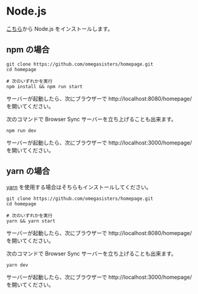 # Node.js

[こちら](https://nodejs.org/ja/download/)から Node.js をインストールします。

## npm の場合

```
git clone https://github.com/omegasisters/homepage.git
cd homepage

# 次のいずれかを実行
npm install && npm run start
```

サーバーが起動したら、次にブラウザーで http://localhost:8080/homepage/ を開いてください。

次のコマンドで Browser Sync サーバーを立ち上げることも出来ます。

```
npm run dev
```

サーバーが起動したら、次にブラウザーで http://localhost:3000/homepage/ を開いてください。

## yarn の場合

[yarn](https://yarnpkg.com/) を使用する場合はそちらもインストールしてください。

```
git clone https://github.com/omegasisters/homepage.git
cd homepage

# 次のいずれかを実行
yarn && yarn start
```

サーバーが起動したら、次にブラウザーで http://localhost:8080/homepage/ を開いてください。

次のコマンドで Browser Sync サーバーを立ち上げることも出来ます。

```
yarn dev
```

サーバーが起動したら、次にブラウザーで http://localhost:3000/homepage/ を開いてください。
